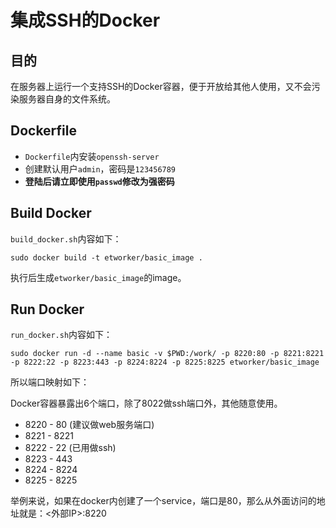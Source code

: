 # 集成SSH的Docker

## 目的

在服务器上运行一个支持SSH的Docker容器，便于开放给其他人使用，又不会污染服务器自身的文件系统。

## Dockerfile

- `Dockerfile`内安装`openssh-server`
- 创建默认用户`admin`，密码是`123456789`
- **登陆后请立即使用`passwd`修改为强密码**

## Build Docker

`build_docker.sh`内容如下：

```
sudo docker build -t etworker/basic_image .
```

执行后生成`etworker/basic_image`的image。

## Run Docker

`run_docker.sh`内容如下：

```
sudo docker run -d --name basic -v $PWD:/work/ -p 8220:80 -p 8221:8221 -p 8222:22 -p 8223:443 -p 8224:8224 -p 8225:8225 etworker/basic_image
```

所以端口映射如下：

Docker容器暴露出6个端口，除了8022做ssh端口外，其他随意使用。

- 8220 - 80   (建议做web服务端口)
- 8221 - 8221
- 8222 - 22   (已用做ssh)
- 8223 - 443
- 8224 - 8224
- 8225 - 8225

举例来说，如果在docker内创建了一个service，端口是80，那么从外面访问的地址就是：<外部IP>:8220

